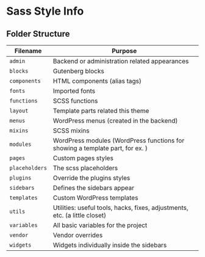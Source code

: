 # Sass Style Info

## Folder Structure

Filename          | Purpose
----------------- | ----------------------------------------------------------------------
`admin`           | Backend or administration related appearances
`blocks`          | Gutenberg blocks
`components`      | HTML components (alias tags)
`fonts`           | Imported fonts
`functions`       | SCSS functions
`layout`          | Template parts related this theme
`menus`           | WordPress menus (created in the backend)
`mixins`          | SCSS mixins
`modules`         | WordPress modules (WordPress functions for showing a template part, for ex. )
`pages`           | Custom pages styles
`placeholders`    | The scss placeholders
`plugins`         | Override the plugins styles
`sidebars`        | Defines the sidebars appear
`templates`       | Custom WordPress templates
`utils`           | Utilities: useful tools, hacks, fixes, adjustments, etc. (a little closet)
`variables`       | All basic variables for the project
`vendor`          | Vendor overrides
`widgets`         | Widgets individually inside the sidebars
